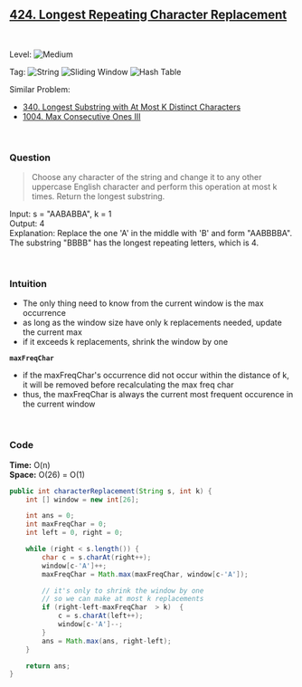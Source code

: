## [424. Longest Repeating Character Replacement](https://leetcode.com/problems/longest-repeating-character-replacement/)

<br>

Level:
![Medium](https://img.shields.io/badge/-Medium-ff8000)

Tag:
![String](https://img.shields.io/badge/-String-4da6ff)
![Sliding Window](https://img.shields.io/badge/-Sliding_Window-9966ff)
![Hash Table](https://img.shields.io/badge/-Hash_Table-0073e6)

Similar Problem:

- [340. Longest Substring with At Most K Distinct Characters](0340.md)
- [1004. Max Consecutive Ones III](1004.md)

<br>

### Question

> Choose any character of the string and change it to any other uppercase English character and perform this operation at most k times. Return the longest substring.

Input: s = "AABABBA", k = 1  
Output: 4  
Explanation: Replace the one 'A' in the middle with 'B' and form "AABBBBA".  
The substring "BBBB" has the longest repeating letters, which is 4.

<br>

### Intuition

- The only thing need to know from the current window is the max occurrence
- as long as the window size have only k replacements needed, update the current max
- if it exceeds k replacements, shrink the window by one

**`maxFreqChar`**

- if the maxFreqChar's occurrence did not occur within the distance of k, it will be removed before recalculating the max freq char
- thus, the maxFreqChar is always the current most frequent occurence in the current window

<br>

### Code

**Time:** O(n)  
**Space:** O(26) = O(1)

```java
public int characterReplacement(String s, int k) {
    int [] window = new int[26];

    int ans = 0;
    int maxFreqChar = 0;
    int left = 0, right = 0;

    while (right < s.length()) {
        char c = s.charAt(right++);
        window[c-'A']++;
        maxFreqChar = Math.max(maxFreqChar, window[c-'A']);

        // it's only to shrink the window by one
        // so we can make at most k replacements
        if (right-left-maxFreqChar  > k)  {
            c = s.charAt(left++);
            window[c-'A']--;
        }
        ans = Math.max(ans, right-left);
    }

    return ans;
}
```
